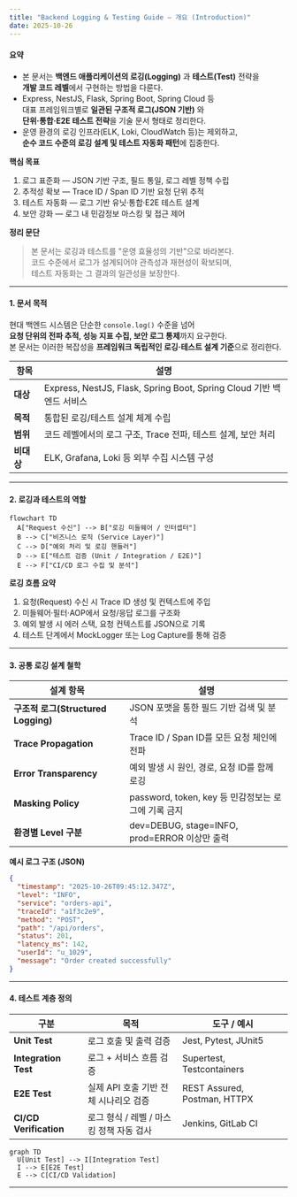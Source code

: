 ```yaml
---
title: "Backend Logging & Testing Guide — 개요 (Introduction)"
date: 2025-10-26
---
```



#### 요약

- 본 문서는 **백엔드 애플리케이션의 로깅(Logging)** 과 **테스트(Test)** 전략을  
  **개발 코드 레벨**에서 구현하는 방법을 다룬다.  
- Express, NestJS, Flask, Spring Boot, Spring Cloud 등  
  대표 프레임워크별로 **일관된 구조적 로그(JSON 기반)** 와  
  **단위·통합·E2E 테스트 전략**을 기술 문서 형태로 정리한다.  
- 운영 환경의 로깅 인프라(ELK, Loki, CloudWatch 등)는 제외하고,  
  **순수 코드 수준의 로깅 설계 및 테스트 자동화 패턴**에 집중한다.

**핵심 목표**
1. 로그 표준화 — JSON 기반 구조, 필드 통일, 로그 레벨 정책 수립  
2. 추적성 확보 — Trace ID / Span ID 기반 요청 단위 추적  
3. 테스트 자동화 — 로그 기반 유닛·통합·E2E 테스트 설계  
4. 보안 강화 — 로그 내 민감정보 마스킹 및 접근 제어

**정리 문단**  
> 본 문서는 로깅과 테스트를 "운영 효율성의 기반"으로 바라본다.  
> 코드 수준에서 로그가 설계되어야 관측성과 재현성이 확보되며,  
> 테스트 자동화는 그 결과의 일관성을 보장한다.

---

#### 1. 문서 목적

현대 백엔드 시스템은 단순한 `console.log()` 수준을 넘어  
**요청 단위의 전파 추적, 성능 지표 수집, 보안 로그 통제**까지 요구한다.  
본 문서는 이러한 복잡성을 **프레임워크 독립적인 로깅·테스트 설계 기준**으로 정리한다.

| 항목 | 설명 |
|------|------|
| **대상** | Express, NestJS, Flask, Spring Boot, Spring Cloud 기반 백엔드 서비스 |
| **목적** | 통합된 로깅/테스트 설계 체계 수립 |
| **범위** | 코드 레벨에서의 로그 구조, Trace 전파, 테스트 설계, 보안 처리 |
| **비대상** | ELK, Grafana, Loki 등 외부 수집 시스템 구성 |

---

#### 2. 로깅과 테스트의 역할

```mermaid
flowchart TD
  A["Request 수신"] --> B["로깅 미들웨어 / 인터셉터"]
  B --> C["비즈니스 로직 (Service Layer)"]
  C --> D["예외 처리 및 로깅 핸들러"]
  D --> E["테스트 검증 (Unit / Integration / E2E)"]
  E --> F["CI/CD 로그 수집 및 분석"]
```

**로깅 흐름 요약**
1. 요청(Request) 수신 시 Trace ID 생성 및 컨텍스트에 주입  
2. 미들웨어·필터·AOP에서 요청/응답 로그를 구조화  
3. 예외 발생 시 에러 스택, 요청 컨텍스트를 JSON으로 기록  
4. 테스트 단계에서 MockLogger 또는 Log Capture를 통해 검증  

---

#### 3. 공통 로깅 설계 철학

| 설계 항목 | 설명 |
|------------|------|
| **구조적 로그(Structured Logging)** | JSON 포맷을 통한 필드 기반 검색 및 분석 |
| **Trace Propagation** | Trace ID / Span ID를 모든 요청 체인에 전파 |
| **Error Transparency** | 예외 발생 시 원인, 경로, 요청 ID를 함께 로깅 |
| **Masking Policy** | password, token, key 등 민감정보는 로그에 기록 금지 |
| **환경별 Level 구분** | dev=DEBUG, stage=INFO, prod=ERROR 이상만 출력 |

**예시 로그 구조 (JSON)**
```json
{
  "timestamp": "2025-10-26T09:45:12.347Z",
  "level": "INFO",
  "service": "orders-api",
  "traceId": "a1f3c2e9",
  "method": "POST",
  "path": "/api/orders",
  "status": 201,
  "latency_ms": 142,
  "userId": "u_1029",
  "message": "Order created successfully"
}
```

---

#### 4. 테스트 계층 정의

| 구분 | 목적 | 도구 / 예시 |
|------|------|-------------|
| **Unit Test** | 로그 호출 및 출력 검증 | Jest, Pytest, JUnit5 |
| **Integration Test** | 로그 + 서비스 흐름 검증 | Supertest, Testcontainers |
| **E2E Test** | 실제 API 호출 기반 전체 시나리오 검증 | REST Assured, Postman, HTTPX |
| **CI/CD Verification** | 로그 형식 / 레벨 / 마스킹 정책 자동 검사 | Jenkins, GitLab CI |

```mermaid
graph TD
  U[Unit Test] --> I[Integration Test]
  I --> E[E2E Test]
  E --> C[CI/CD Validation]
```

---